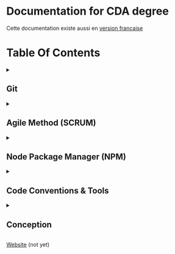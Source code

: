 # Documentation for CDA degree

Cette documentation existe aussi en [version française](README.md)

# Table Of Contents

<details>
<summary><h2>Git</h2></summary>

- [Git Introduction](1-basics/01-git/01-introduction/en/article.md)
- [Installing Git](1-basics/01-git/02-installation/en/article.md)
- [Versioning](1-basics/01-git/03-versioning/en/article.mdg)
- [How Git works](1-basics/01-git/04-git-functions/en/article.md)
- [Basics Commands](1-basics/01-git/05-commands/en/article.md)
- [Branches](1-basics/01-git/06-branches/en/article.md)
- [Collaborate with Git](1-basics/01-git/07-collaborative-work/en/article.md)

<details>
<summary><h2>GitFlow</h2></summary>

- [GitFlow Documentation](1-basics/02-gitflow/fr/article.md)

</details>
</details>
<details>
<summary><h2>Agile Method (SCRUM)</h2></summary>

- [Agile method](1-basics/03-methodology/01-agile-method/en/article.md)
- [Velocity in SCRUM](1-basics/03-methodology/02-velocity/en/article.md)
- [Planning Poker presentation](1-basics/03-methodology/03-planning-poker/en/article.md)

</details>
<details>
<summary><h2>Node Package Manager (NPM)</h2></summary>

- [NPM Documentation](1-basics/04-npm/en/article.md)

</details>
<details>
<summary><h2>Code Conventions & Tools</h2></summary>

- [Code conventions](2-code-style/01-code-conventions/en/article.md)
- [Linters Documentation](2-code-style/02-linter/en/article.md)
- [Formatters with Prettier](2-code-style/03-prettier/en/article.md)
- [Clean Code References](2-code-style/04-clean-code-references/en/article.md)

</details>
<details>
<summary><h2>Conception</h2></summary>

- [Conception introduction](3-conception/01-get-started/en/article.md)
- [Pre design](3-conception/02-pre-design/en/article.md)

</details>

[Website](http://concepteur-developpeur.com/) (not yet)